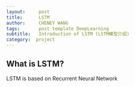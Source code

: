 ```yaml
---
layout:     post
title:      LSTM
author:     CHENEY WANG
tags: 		post template DeepLearning
subtitle:  	Introduction of LSTM (LSTM模型介绍)
category:  project
---
```

<!-- Start Writing Below in Markdown -->

## What is LSTM?
LSTM is based on Recurrent Neural Network








